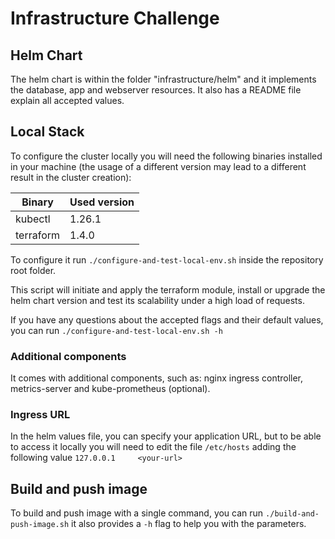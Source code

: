 # Infrastructure Challenge

## Helm Chart

The helm chart is within the folder "infrastructure/helm" and it implements the 
database, app and webserver resources. It also has a README file explain all 
accepted values.

## Local Stack

To configure the cluster locally you will need the following binaries installed 
in your machine (the usage of a different version may lead to a different result 
in the cluster creation):

| Binary | Used version |
|-------- | -------------|
| kubectl | 1.26.1 |
| terraform | 1.4.0 |

To configure it run ```./configure-and-test-local-env.sh``` inside the repository 
root folder.

This script will initiate and apply the terraform module, install or upgrade the helm 
chart version and test its scalability under a high load of requests.

If you have any questions about the accepted flags and their default values, you 
can run ```./configure-and-test-local-env.sh -h```

### Additional components

It comes with additional components, such as: nginx ingress controller, metrics-server and kube-prometheus (optional).

### Ingress URL

In the helm values file, you can specify your application URL, but to be able to 
access it locally you will need to edit the file ```/etc/hosts``` adding the 
following value ```127.0.0.1     <your-url>```

## Build and push image

To build and push image with a single command, you can run ```./build-and-push-image.sh``` 
it also provides a ```-h``` flag to help you with the parameters.
